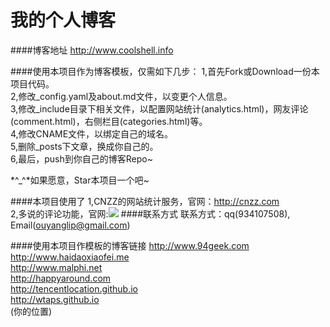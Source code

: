 我的个人博客
================

####博客地址
http://www.coolshell.info

####使用本项目作为博客模板，仅需如下几步：
1,首先Fork或Download一份本项目代码。  
2,修改_config.yaml及about.md文件，以变更个人信息。  
3,修改_include目录下相关文件，以配置网站统计(analytics.html)，网友评论(comment.html)，右侧栏目(categories.html)等。  
4,修改CNAME文件，以绑定自己的域名。  
5,删除_posts下文章，换成你自己的。  
6,最后，push到你自己的博客Repo~  

 *^_^*如果愿意，Star本项目一个吧~  

####本项目使用了
1,CNZZ的网站统计服务，官网：http://cnzz.com  
2,多说的评论功能，官网:![](http://duoshuo.com/)
####联系方式
联系方式：qq(934107508), Email(ouyanglip@gmail.com)  


####使用本项目作模板的博客链接
http://www.94geek.com  
http://www.haidaoxiaofei.me  
http://www.malphi.net  
http://happyaround.com  
http://tencentlocation.github.io  
http://wtaps.github.io  
(你的位置)  
